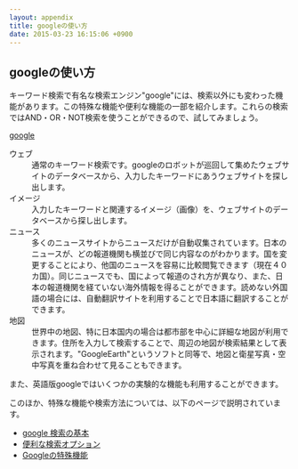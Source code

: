```yaml
---
layout: appendix
title: googleの使い方
date: 2015-03-23 16:15:06 +0900
---
```



googleの使い方
--------------

キーワード検索で有名な検索エンジン"google"には、検索以外にも変わった機能があります。この特殊な機能や便利な機能の一部を紹介します。これらの検索ではAND・OR・NOT検索を使うことができるので、試してみましょう。

[google](http://www.google.co.jp/)

<dl>
<dt>ウェブ</dt>
<dd>通常のキーワード検索です。googleのロボットが巡回して集めたウェブサイトのデータベースから、入力したキーワードにあうウェブサイトを探し出します。</dd>
<dt>イメージ</dt>
<dd>入力したキーワードと関連するイメージ（画像）を、ウェブサイトのデータベースから探し出します。</dd>
<dt>ニュース</dt>
<dd>多くのニュースサイトからニュースだけが自動収集されています。日本のニュースが、どの報道機関も横並びで同じ内容なのがわかります。国を変更することにより、他国のニュースを容易に比較閲覧できます（現在４０カ国）。同じニュースでも、国によって報道のされ方が異なり、また、日本の報道機関を経ていない海外情報を得ることができます。読めない外国語の場合には、自動翻訳サイトを利用することで日本語に翻訳することができます。</dd>
<dt>地図</dt>
<dd>世界中の地図、特に日本国内の場合は都市部を中心に詳細な地図が利用できます。住所を入力して検索することで、周辺の地図が検索結果として表示されます。"GoogleEarth"というソフトと同等で、地図と衛星写真・空中写真を重ね合わせて見ることもできます。</dd>
</dl>

また、英語版googleではいくつかの実験的な機能も利用することができます。

このほか、特殊な機能や検索方法については、以下のページで説明されています。

-   [google 検索の基本](http://www.google.co.jp/support/bin/static.py?page=searchguides.html&ctx=basics)
-   [便利な検索オプション](http://www.google.co.jp/support/bin/static.py?page=searchguides.html&ctx=advanced)
-   [Googleの特殊機能](http://www.google.co.jp/intl/ja/features.html)

